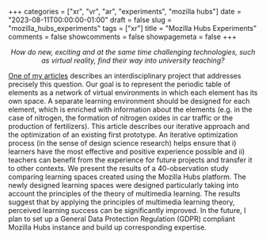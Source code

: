 +++
categories = ["xr", "vr", "ar", "experiments", "mozilla hubs"]
date = "2023-08-11T00:00:00-01:00"
draft = false
slug = "mozilla_hubs_experiments"
tags = ["xr"]
title = "Mozilla Hubs Experiments"
comments = false
showcomments = false
showpagemeta = false
+++

<p style="text-align: center;">
<em>
How do new, exciting and at the same time challenging technologies, such as virtual reality, find their way into university teaching? 
</em>
</p>

[One of my articles](https://tobiasweede.github.io/2023_vr_ar_learning_workshop.pdf) describes an interdisciplinary project that addresses precisely this question. 
Our goal is to represent the periodic table of elements as a network of virtual environments in which each element has its own space.
A separate learning environment should be designed for each element, which is enriched with information about the elements (e.g. in the case of nitrogen, the formation of nitrogen oxides in car traffic or the production of fertilizers).
This article describes our iterative approach and the optimization of an existing first prototype.
An iterative optimization process (in the sense of design science research) helps ensure that i) learners have the most effective and positive experience possible and ii) teachers can benefit from the experience for future projects and transfer it to other contexts.
We present the results of a 40-observation study comparing learning spaces created using the Mozilla Hubs platform.
The newly designed learning spaces were designed particularly taking into account the principles of the theory of multimedia learning.
The results suggest that by applying the principles of multimedia learning theory, perceived learning success can be significantly improved.
In the future, I plan to set up a General Data Protection Regulation (GDPR) compliant Mozilla Hubs instance and build up corresponding expertise.
